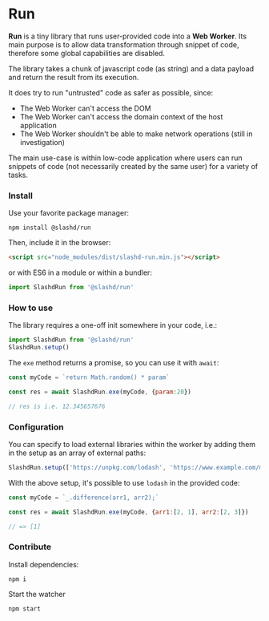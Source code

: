 # Run

**Run** is a tiny library that runs user-provided code into a **Web Worker**. 
Its main purpose is to allow data transformation through snippet of code, therefore some global capabilities are disabled.

The library takes a chunk of javascript code (as string) and a data payload and return the result from its execution.

It does try to run "untrusted" code as safer as possible, since:

- The Web Worker can't access the DOM
- The Web Worker can't access the domain context of the host application
- The Web Worker shouldn't be able to make network operations (still in investigation)

The main use-case is within low-code application where users can run snippets of code (not necessarily created by the same user) for a variety of tasks.



### Install

Use your favorite package manager:

```shell
npm install @slashd/run
```

Then, include it in the browser:

```html
<script src="node_modules/dist/slashd-run.min.js"></script>
```

or with ES6 in a module or within a bundler:

```js
import SlashdRun from '@slashd/run'
```





### How to use

The library requires a one-off init somewhere in your code, i.e.:

```js
import SlashdRun from '@slashd/run'
SlashdRun.setup()
```



The `exe` method returns a promise, so you can use it with `await`:

```js
const myCode = `return Math.random() * param`

const res = await SlashdRun.exe(myCode, {param:20})

// res is i.e. 12.345657676
```



### Configuration

You can specify to load external libraries within the worker by adding them in the setup as an array of external paths:

```js
SlashdRun.setup(['https://unpkg.com/lodash', 'https://www.example.com/mylibrary.js'])
```

With the above setup, it's possible to use `lodash` in the provided code:

```js
const myCode = `_.difference(arr1, arr2);`

const res = await SlashdRun.exe(myCode, {arr1:[2, 1], arr2:[2, 3]})

// => [1]
```




### Contribute

Install dependencies:

```shell
npm i
```


Start the watcher

```shell
npm start 
```

